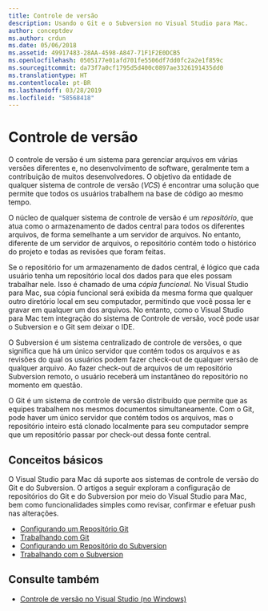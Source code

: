 ```yaml
---
title: Controle de versão
description: Usando o Git e o Subversion no Visual Studio para Mac.
author: conceptdev
ms.author: crdun
ms.date: 05/06/2018
ms.assetid: 49917483-28AA-4598-A847-71F1F2E0DCB5
ms.openlocfilehash: 0505177e01afd701fe5506df7dd0fc2a2e1f859c
ms.sourcegitcommit: da73f7a0cf1795d5d400c0897ae3326191435dd0
ms.translationtype: HT
ms.contentlocale: pt-BR
ms.lasthandoff: 03/28/2019
ms.locfileid: "58568418"
---
```

# <a name="version-control"></a>Controle de versão

O controle de versão é um sistema para gerenciar arquivos em várias versões diferentes e, no desenvolvimento de software, geralmente tem a contribuição de muitos desenvolvedores. O objetivo da entidade de qualquer sistema de controle de versão (_VCS_) é encontrar uma solução que permite que todos os usuários trabalhem na base de código ao mesmo tempo.

O núcleo de qualquer sistema de controle de versão é um _repositório_, que atua como o armazenamento de dados central para todos os diferentes arquivos, de forma semelhante a um servidor de arquivos. No entanto, diferente de um servidor de arquivos, o repositório contém todo o histórico do projeto e todas as revisões que foram feitas.

Se o repositório for um armazenamento de dados central, é lógico que cada usuário tenha um repositório local dos dados para que eles possam trabalhar nele. Isso é chamado de uma _cópia funcional_. No Visual Studio para Mac, sua cópia funcional será exibida da mesma forma que qualquer outro diretório local em seu computador, permitindo que você possa ler e gravar em qualquer um dos arquivos. No entanto, como o Visual Studio para Mac tem integração do sistema de Controle de versão, você pode usar o Subversion e o Git sem deixar o IDE.

O Subversion é um sistema centralizado de controle de versões, o que significa que há um único servidor que contém todos os arquivos e as revisões do qual os usuários podem fazer check-out de qualquer versão de qualquer arquivo. Ao fazer check-out de arquivos de um repositório Subversion remoto, o usuário receberá um instantâneo do repositório no momento em questão.

O Git é um sistema de controle de versão distribuído que permite que as equipes trabalhem nos mesmos documentos simultaneamente. Com o Git, pode haver um único servidor que contém todos os arquivos, mas o repositório inteiro está clonado localmente para seu computador sempre que um repositório passar por check-out dessa fonte central.

## <a name="basic-concepts"></a>Conceitos básicos

O Visual Studio para Mac dá suporte aos sistemas de controle de versão do Git e do Subversion. O artigos a seguir exploram a configuração de repositórios do Git e do Subversion por meio do Visual Studio para Mac, bem como funcionalidades simples como revisar, confirmar e efetuar push nas alterações.

* [Configurando um Repositório Git](set-up-git-repository.md)
* [Trabalhando com Git](working-with-git.md)
* [Configurando um Repositório do Subversion](set-up-subversion-repository.md)
* [Trabalhando com o Subversion](working-with-subversion.md)

## <a name="see-also"></a>Consulte também

* [Controle de versão no Visual Studio (no Windows)](/visualstudio/version-control/)